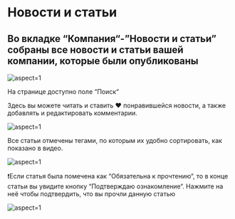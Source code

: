 # Новости и статьи

## Во вкладке “Компания“-”Новости и статьи” собраны все новости и статьи вашей компании, которые были опубликованы

 ![](/api/attachments.redirect?id=0347f9c5-f8b0-45d9-b915-45c4a1049649 "aspect=1")

На странице доступно поле “Поиск“


Здесь вы можете читать и ставить ❤️ понравившейся новости, а также добавлять и редактировать комментарии.

 ![](/api/attachments.redirect?id=5b15f712-bc62-4369-b6dc-823b40859553 "aspect=1")

Все статьи отмечены тегами, по которым их удобно сортировать, как показано в видео. 

 ![](/api/attachments.redirect?id=9cef90b7-42d0-4d75-85b3-9e9bb46b2eea "aspect=1")


❗Если статья была помечена как “Обязательна к прочтению“, то в конце статьи вы увидите кнопку “Подтверждаю ознакомление“. Нажмите на неё чтобы подтвердить, что вы прочли данную статью

 ![](/api/attachments.redirect?id=25968c43-3a75-44e6-997d-295367d4a149 "aspect=1")


